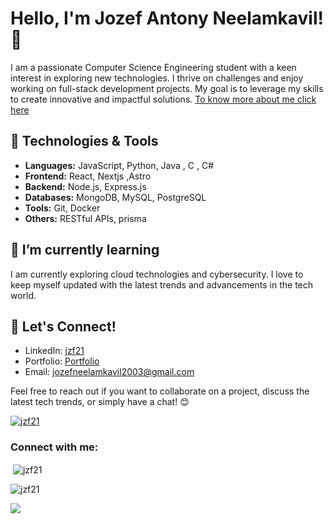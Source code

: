 

# Hello, I'm Jozef Antony Neelamkavil! 👋

I am a passionate Computer Science Engineering student with a keen interest in exploring new technologies. I thrive on challenges and enjoy working on full-stack development projects. My goal is to leverage my skills to create innovative and impactful solutions.
[To know more about me click here](https://jzf21.vercel.app)

## 🔧 Technologies & Tools
- **Languages:** JavaScript, Python, Java , C , C#
- **Frontend:** React, Nextjs ,Astro
- **Backend:** Node.js, Express.js
- **Databases:** MongoDB, MySQL, PostgreSQL
- **Tools:** Git, Docker
- **Others:** RESTful APIs, prisma

## 🌱 I’m currently learning
I am currently exploring cloud technologies and cybersecurity. I love to keep myself updated with the latest trends and advancements in the tech world.




## 🤝 Let's Connect!
- LinkedIn: [jzf21](https://www.linkedin.com/in/jzf21)
- Portfolio: [Portfolio](jzf21.vercel.app)
- Email: jozefneelamkavil2003@gmail.com

Feel free to reach out if you want to collaborate on a project, discuss the latest tech trends, or simply have a chat! 😊

<p align="left"> <a href="https://github.com/ryo-ma/github-profile-trophy"><img src="https://github-profile-trophy.vercel.app/?username=jzf21" alt="jzf21" /></a> </p>

<h3 align="left">Connect with me:</h3>
<p align="left">
</p>

<p>&nbsp;<img align="center" src="https://github-readme-stats.vercel.app/api?username=jzf21&show_icons=true&locale=en" alt="jzf21" /></p>

<p><img align="center" src="https://github-readme-streak-stats.herokuapp.com/?user=jzf21&" alt="jzf21" /></p>

[![](https://visitcount.itsvg.in/api?id=jzf21&label=stalkers&color=9&icon=2&pretty=true)](https://visitcount.itsvg.in)

